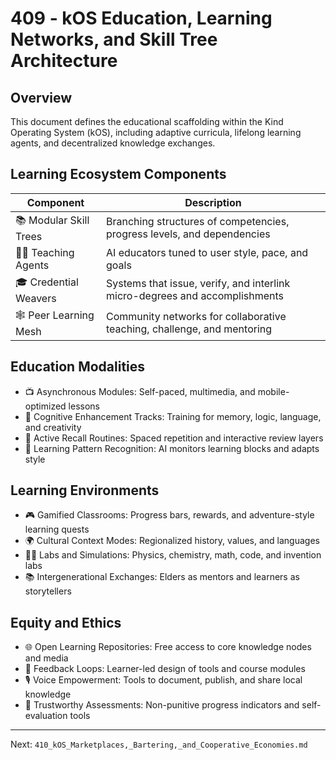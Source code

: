 # 409 - kOS Education, Learning Networks, and Skill Tree Architecture

## Overview
This document defines the educational scaffolding within the Kind Operating System (kOS), including adaptive curricula, lifelong learning agents, and decentralized knowledge exchanges.

## Learning Ecosystem Components
| Component               | Description                                                                 |
|--------------------------|-----------------------------------------------------------------------------|
| 📚 Modular Skill Trees       | Branching structures of competencies, progress levels, and dependencies    |
| 🧑‍🏫 Teaching Agents         | AI educators tuned to user style, pace, and goals                          |
| 🎓 Credential Weavers       | Systems that issue, verify, and interlink micro-degrees and accomplishments|
| 🕸️ Peer Learning Mesh       | Community networks for collaborative teaching, challenge, and mentoring    |

## Education Modalities
- 📺 Asynchronous Modules: Self-paced, multimedia, and mobile-optimized lessons
- 🧠 Cognitive Enhancement Tracks: Training for memory, logic, language, and creativity
- 🔁 Active Recall Routines: Spaced repetition and interactive review layers
- 🧬 Learning Pattern Recognition: AI monitors learning blocks and adapts style

## Learning Environments
- 🎮 Gamified Classrooms: Progress bars, rewards, and adventure-style learning quests
- 🌍 Cultural Context Modes: Regionalized history, values, and languages
- 👩‍🔬 Labs and Simulations: Physics, chemistry, math, code, and invention labs
- 📚 Intergenerational Exchanges: Elders as mentors and learners as storytellers

## Equity and Ethics
- 🌐 Open Learning Repositories: Free access to core knowledge nodes and media
- 💬 Feedback Loops: Learner-led design of tools and course modules
- 🎙️ Voice Empowerment: Tools to document, publish, and share local knowledge
- 🧭 Trustworthy Assessments: Non-punitive progress indicators and self-evaluation tools

---
Next: `410_kOS_Marketplaces,_Bartering,_and_Cooperative_Economies.md`

